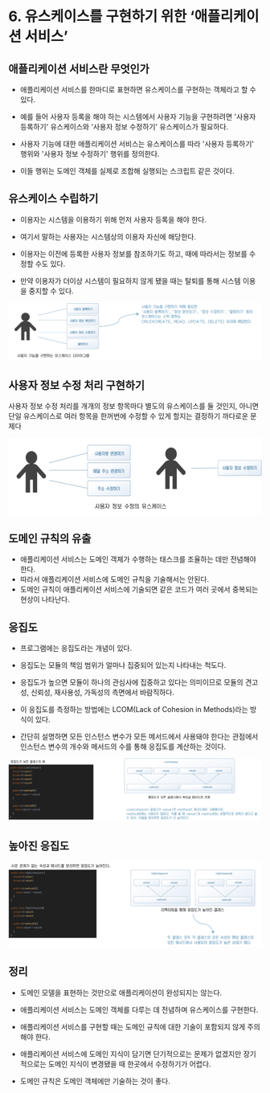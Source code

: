 # 6. 유스케이스를 구현하기 위한 ‘애플리케이션 서비스’

## **애플리케이션 서비스란 무엇인가**

* 애플리케이션 서비스를 한마디로 표현하면 유스케이스를 구현하는 객체라고 할 수 있다.

* 예를 들어 사용자 등록을 해야 하는 시스템에서 사용자 기능을 구현하려면 '사용자 등록하기' 유스케이스와 '사용자 정보 수정하기' 유스케이스가 필요하다. 

* 사용자 기능에 대한 애플리케이션 서비스는 유스케이스를 따라 '사용자 등록하기' 행위와 '사용자 정보 수정하기' 행위를 정의한다. 

* 이들 행위는 도메인 객체를 실제로 조합해 실행되는 스크립트 같은 것이다.



## **유스케이스** **수립하기**

* 이용자는 시스템을 이용하기 위해 먼저 사용자 등록을 해야 한다. 

* 여기서 말하는 사용자는 시스템상의 이용자 자신에 해당한다. 

* 이용자는 이전에 등록한 사용자 정보를 참조하기도 하고, 때에 따라서는 정보를 수정할 수도 있다. 

* 만약 이용자가 더이상 시스템이 필요하지 않게 됐을 때는 탈퇴를 통해 시스템 이용을 중지할 수 있다.



![image-20221225122706520](images/image-20221225122706520.png)



## **사용자 정보 수정 처리 구현하기**

사용자 정보 수정 처리를 개개의 정보 항목마다 별도의 유스케이스를 둘 것인지, 아니면 단일 유스케이스로 여러 항목을 한꺼번에 수정할 수 있게 할지는 결정하기 까다로운 문제다



![image-20221225122736154](images/image-20221225122736154.png)



## **도메인 규칙의 유출**

* 애플리케이션 서비스는 도메인 객체가 수행하는 태스크를 조율하는 데만 전념해야 한다. 
* 따라서 애플리케이션 서비스에 도메인 규칙을 기술해서는 안된다. 
* 도메인 규칙이 애플리케이션 서비스에 기술되면 같은 코드가 여러 곳에서 중복되는 현상이 나타난다.



## **응집도**

* 프로그램에는 응집도라는 개념이 있다. 

* 응집도는 모듈의 책임 범위가 얼마나 집중되어 있는지 나타내는 척도다.

* 응집도가 높으면 모듈이 하나의 관심사에 집중하고 있다는 의미이므로 모듈의 견고성, 신뢰성, 재사용성, 가독성의 측면에서 바람직하다.

* 이 응집도를 측정하는 방법에는 LCOM(Lack of Cohesion in Methods)라는 방식이 있다. 

* 간단히 설명하면 모든 인스턴스 변수가 모든 메서드에서 사용돼야 한다는 관점에서 인스턴스 변수의 개수와 메서드의 수를 통해 응집도를 계산하는 것이다.



![image-20221225122917516](images/image-20221225122917516.png)



## **높아진 응집도**

![image-20221225122933211](images/image-20221225122933211.png)





## 정리

* 도메인 모델을 표현하는 것만으로 애플리케이션이 완성되지는 않는다. 

* 애플리케이션 서비스는 도메인 객체를 다루는 데 전념하며 유스케이스를 구현한다.

* 애플리케이션 서비스를 구현할 때는 도메인 규칙에 대한 기술이 포함되지 않게 주의해야 한다. 

* 애플리케이션 서비스에 도메인 지식이 담기면 단기적으로는 문제가 없겠지만 장기적으로는 도메인 지식이 변경됐을 때 한곳에서 수정하기가 어렵다. 

* 도메인 규칙은 도메인 객체에만 기술하는 것이 좋다.
